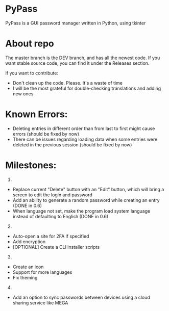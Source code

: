 # PyPass

PyPass is a GUI password manager written in Python, using tkinter

# About repo

The master branch is the DEV branch, and has all the newest code. If you want stable source code, you can find it under the Releases section.

If you want to contribute:
 - Don't clean up the code. Please. It's a waste of time
 - I will be the most grateful for double-checking translations and adding new ones

# Known Errors:
 - Deleting entries in different order than from last to first might cause errors (should be fixed by now)
 - There can be issues regarding loading data when some entries were deleted in the previous session (should be fixed by now)

# Milestones:

1. 
 - Replace current "Delete" button with an "Edit" button, which will bring a screen to edit the login and password
 - Add an ability to generate a random password while creating an entry (DONE in 0.6)
 - When language not set, make the program load system language instead of defaulting to English (DONE in 0.6)

2. 
 - Auto-open a site for 2FA if specified
 - Add encryption
 - [OPTIONAL] Create a CLI installer scripts

3. 
 - Create an icon
 - Support for more languages
 - Fix theming

4.
 - Add an option to sync passwords between devices using a cloud sharing service like MEGA
